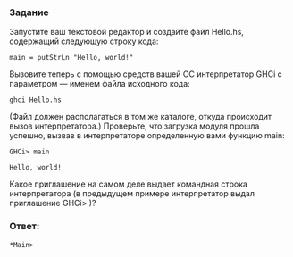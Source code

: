 ### Задание

Запустите ваш текстовой редактор и создайте файл Hello.hs, содержащий следующую строку кода:

`main = putStrLn "Hello, world!"`

Вызовите теперь с помощью средств вашей ОС интерпретатор GHCi c параметром — именем файла исходного кода:

`ghci Hello.hs`

(Файл должен располагаться в том же каталоге, откуда происходит вызов интерпретатора.) Проверьте, что загрузка модуля прошла успешно, вызвав в интерпретаторе определенную вами функцию main:

`GHCi> main`

`Hello, world!`

Какое приглашение на самом деле выдает командная строка интерпретатора (в предыдущем примере интерпретатор выдал приглашение GHCi> )?

### Ответ:

`*Main>`
